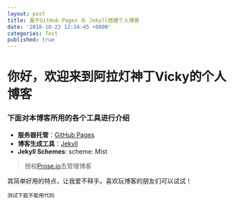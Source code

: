 ```yaml
---
layout: post
title: 基于GitHub Pages 与 Jekyll搭建个人博客
date: '2018-10-23 12:34:45 +0800'
categories: Test
published: true
---
```


# 你好，欢迎来到**阿拉灯神丁Vicky**的个人博客


### 下面对本博客所用的各个工具进行介绍

- **服务器托管**：[GitHub Pages](https://pages.github.com/)
- **博客生成工具**：[Jekyll](https://jekyllrb.com/)
- **Jekyll Schemes**: scheme: Mist



> 授权[Prose.io](https://prose.io)去管理博客

其简单好用的特点，让我爱不释手。喜欢玩博客的朋友们可以试试！

```
测试下能不能用代码
```
